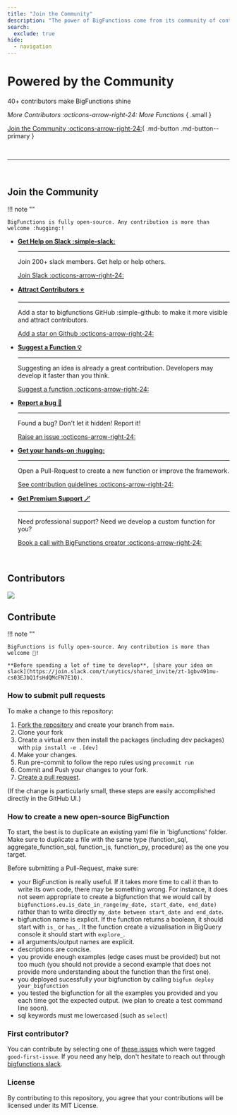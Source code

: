 ```yaml
---
title: "Join the Community"
description: "The power of BigFunctions come from its community of contributors who build functions for every data need"
search:
  exclude: true
hide:
  - navigation
---
```



<div class="hero" markdown>

# Powered by the Community

40+ contributors make BigFunctions shine

*More Contributors :octicons-arrow-right-24: More Functions*
{ .small }

[Join the Community :octicons-arrow-right-24:](#join-the-community){ .md-button .md-button--primary }


</div>

<br>

---

<br>

## Join the Community

!!! note ""

    BigFunctions is fully open-source. Any contribution is more than welcome :hugging:!


<div class="grid cards  " markdown>

-   [**Get Help on Slack :simple-slack:**](https://join.slack.com/t/unytics/shared_invite/zt-1gbv491mu-cs03EJbQ1fsHdQMcFN7E1Q)

    ---

    Join 200+ slack members. Get help or help others.

    [Join Slack :octicons-arrow-right-24:](https://join.slack.com/t/unytics/shared_invite/zt-1gbv491mu-cs03EJbQ1fsHdQMcFN7E1Q)


-   [**Attract Contributors :star:**](https://github.com/unytics/bigfunctions/)

    ---

    Add a star to bigfunctions GitHub :simple-github: to make it more visible and attract contributors.

    [Add a star on Github :octicons-arrow-right-24:](https://github.com/unytics/bigfunctions/)



-   [**Suggest a Function :bulb:**](https://github.com/unytics/bigfunctions/issues/new?assignees=&labels=new-bigfunction&projects=&template=0_new_bigfunction.yaml&title=%5Bnew%5D%3A+%60function_name%28argument1%2C+argument2%29%60)

    ---

    Suggesting an idea is already a great contribution. Developers may develop it faster than you think.

    [Suggest a function :octicons-arrow-right-24:](https://github.com/unytics/bigfunctions/issues/new?assignees=&labels=new-bigfunction&projects=&template=0_new_bigfunction.yaml&title=%5Bnew%5D%3A+%60function_name%28argument1%2C+argument2%29%60)


-   [**Report a bug :red_circle:**](https://github.com/unytics/bigfunctions/issues/new/choose)

    ---

    Found a bug? Don't let it hidden! Report it!

    [Raise an issue :octicons-arrow-right-24:](https://github.com/unytics/bigfunctions/issues/new/choose)


-   [**Get your hands-on :hugging:**](#contribute)

    ---

    Open a Pull-Request to create a new function or improve the framework.

    [See contribution guidelines :octicons-arrow-right-24:](#contribute)


-   [**Get Premium Support :magic_wand:**](https://calendar.app.google/zu54nNMHLVw7jYWy8)

    ---

    Need professional support? Need we develop a custom function for you?

    [Book a call with BigFunctions creator :octicons-arrow-right-24:](https://calendar.app.google/zu54nNMHLVw7jYWy8)

</div>



<br>



## Contributors

<a href="https://github.com/unytics/bigfunctions/graphs/contributors">
  <img src="https://contrib.rocks/image?repo=unytics/bigfunctions" />
</a>


<br>

## Contribute

!!! note ""

    BigFunctions is fully open-source. Any contribution is more than welcome 🤗!

    **Before spending a lot of time to develop**, [share your idea on slack](https://join.slack.com/t/unytics/shared_invite/zt-1gbv491mu-cs03EJbQ1fsHdQMcFN7E1Q).


### How to submit pull requests

To make a change to this repository:

1. [Fork the repository](https://docs.github.com/en/get-started/quickstart/fork-a-repo?tool=webui#forking-a-repository) and create your branch from `main`.
2. Clone your fork
3. Create a virtual env then install the packages (including dev packages) with `pip install -e .[dev]`
4. Make your changes.
5. Run pre-commit to follow the repo rules using `precommit run`
6. Commit and Push your changes to your fork.
7. [Create a pull request](https://docs.github.com/en/pull-requests/collaborating-with-pull-requests/proposing-changes-to-your-work-with-pull-requests/creating-a-pull-request-from-a-fork).

(If the change is particularly small, these steps are easily accomplished directly in the GitHub UI.)


### How to create a new open-source BigFunction

To start, the best is to duplicate an existing yaml file in 'bigfunctions' folder. Make sure to duplicate a file with the same type (function_sql, aggregate_function_sql, function_js, function_py, procedure) as the one you target.

Before submitting a Pull-Request, make sure:

- your BigFunction is really useful. If it takes more time to call it than to write its own code, there may be something wrong. For instance, it does not seem appropriate to create a bigfunction that we would call by `bigfunctions.eu.is_date_in_range(my_date, start_date, end_date)` rather than to write directly `my_date between start_date and end_date`.
- bigfunction name is explicit. If the function returns a boolean, it should start with `is_` or `has_`. It the function create a vizualisation in BigQuery console it should start with `explore_`.
- all arguments/output names are explicit.
- descriptions are concise.
- you provide enough examples (edge cases must be provided) but not too much (you should not provide a second example that does not provide more understanding about the function than the first one).
- you deployed sucessfully your bigfunction by calling `bigfun deploy your_bigfunction`
- you tested the bigfunction for all the examples you provided and you each time got the expected output. (we plan to create a test command line soon).
- sql keywords must me lowercased (such as `select`)


### First contributor?

You can contribute by selecting one of [these issues](https://github.com/unytics/bigfunctions/issues?q=is%3Aissue+is%3Aopen+label%3A%22good+first+issue%22) which were tagged `good-first-issue`. If you need any help, don't hesitate to reach out through [bigfunctions slack](https://join.slack.com/t/unytics/shared_invite/zt-1gbv491mu-cs03EJbQ1fsHdQMcFN7E1Q).


### License
By contributing to this repository, you agree that your contributions will be licensed under its MIT License.
